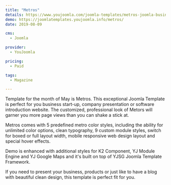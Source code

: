 ```yaml
---
title: "Metros"
details: https://www.youjoomla.com/joomla-templates/metros-joomla-business-template.html
demo: https://joomlatemplates.youjoomla.info/metros/
date: 2019-08-09

cms: 
  - Joomla

provider:
  - YouJoomla

pricing:
  - Paid

tags:
  - Magazine

--- 
```


Template for the month of May is Metros. This exceptional Joomla Template is perfect for you business start-up, company presentation or software introduction website. The customized, professional look of Metors will garner you more page views than you can shake a stick at.

Metros comes with 5 predefined metro color styles, including the ability for unlimited color options, clean typography, 9 custom module styles, switch for boxed or full layout width, mobile responsive web design layout and special hover effects.

Demo is enhanced with additional styles for K2 Component, YJ Module Engine and YJ Google Maps and it's built on top of YJSG Joomla Template Framework.

If you need to present your business, products or just like to have a blog with beautiful clean design, this template is perfect fit for you.
